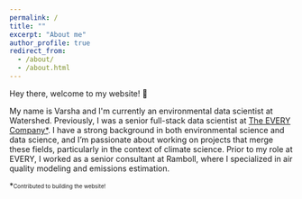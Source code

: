 ```yaml
---
permalink: /
title: ""
excerpt: "About me"
author_profile: true
redirect_from: 
  - /about/
  - /about.html
---
```


Hey there, welcome to my website! 👋

My name is Varsha and I'm currently an environmental data scientist at Watershed. Previously, I was a senior full-stack data scientist at [The EVERY Company*](https://theeverycompany.com/). I have a strong background in both environmental science and data science, and I’m passionate about working on projects that merge these fields, particularly in the context of climate science. Prior to my role at EVERY, I worked as a senior consultant at Ramboll, where I specialized in air quality modeling and emissions estimation. 

*<sub><sup>Contributed to building the website!</sup></sub>
